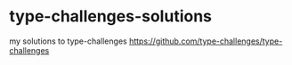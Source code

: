 # type-challenges-solutions
my solutions to type-challenges https://github.com/type-challenges/type-challenges

